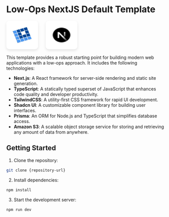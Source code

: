 # Low-Ops NextJS Default Template

<p align="left">
  <img src="./public/logo.svg" height="50" width="60" alt="Low-Ops logo" style="background: white; padding: 20px; border-radius: 10px; margin-right: 20px; box-shadow: 0 4px 8px rgba(0,0,0,0.1)"/>
  <img src="./public/nextjs-logo.svg" height="50" width="60" alt="NextJS logo" style="background: white; padding: 20px; border-radius: 10px; box-shadow: 0 4px 8px rgba(0,0,0,0.1)"/>
</p>

This template provides a robust starting point for building modern web applications with a low-ops approach. It includes the following technologies:

- **Next.js**: A React framework for server-side rendering and static site generation.
- **TypeScript**: A statically typed superset of JavaScript that enhances code quality and developer productivity.
- **TailwindCSS**: A utility-first CSS framework for rapid UI development.
- **Shadcn UI**: A customizable component library for building user interfaces.
- **Prisma**: An ORM for Node.js and TypeScript that simplifies database access.
- **Amazon S3**: A scalable object storage service for storing and retrieving any amount of data from anywhere.

## Getting Started

1. Clone the repository:

```bash
git clone {repository-url}
```

2. Install dependencies:

```bash
npm install
```

3. Start the development server:

```bash
npm run dev
```
